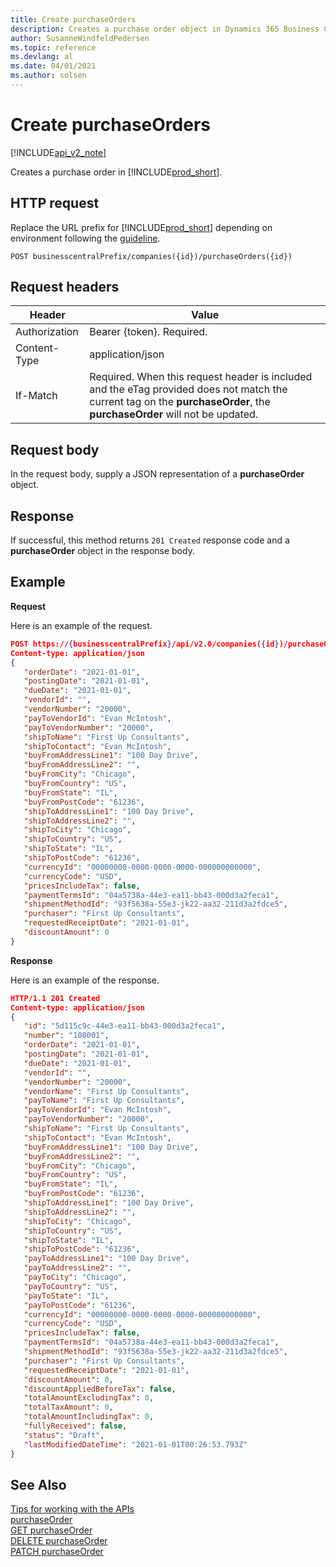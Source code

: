 ```yaml
---
title: Create purchaseOrders  
description: Creates a purchase order object in Dynamics 365 Business Central.
author: SusanneWindfeldPedersen
ms.topic: reference
ms.devlang: al
ms.date: 04/01/2021
ms.author: solsen
---
```


<!-- NOTE: This article is an auto-generated stub from the metadata file. -->
<!-- The sections marked with an EDIT_IS_REQUIRED require manual editing. -->
# Create purchaseOrders

[!INCLUDE[api_v2_note](../../../includes/api_v2_note.md)]

Creates a purchase order in [!INCLUDE[prod_short](../../../includes/prod_short.md)].

## HTTP request

Replace the URL prefix for [!INCLUDE[prod_short](../../../includes/prod_short.md)] depending on environment following the [guideline](../../v2.0/endpoints-apis-for-dynamics.md).

```
POST businesscentralPrefix/companies({id})/purchaseOrders({id})
```

## Request headers

|Header|Value|
|------|-----|
|Authorization  |Bearer {token}. Required. |
|Content-Type  |application/json|
|If-Match      |Required. When this request header is included and the eTag provided does not match the current tag on the **purchaseOrder**, the **purchaseOrder** will not be updated. |

## Request body

In the request body, supply a JSON representation of a **purchaseOrder** object.

## Response

If successful, this method returns ```201 Created``` response code and a **purchaseOrder** object in the response body.


## Example

**Request**

Here is an example of the request.

```json
POST https://{businesscentralPrefix}/api/v2.0/companies({id})/purchaseOrders
Content-type: application/json
{
   "orderDate": "2021-01-01",
   "postingDate": "2021-01-01",
   "dueDate": "2021-01-01",
   "vendorId": "",
   "vendorNumber": "20000",
   "payToVendorId": "Evan McIntosh",
   "payToVendorNumber": "20000",
   "shipToName": "First Up Consultants",
   "shipToContact": "Evan McIntosh",
   "buyFromAddressLine1": "100 Day Drive",
   "buyFromAddressLine2": "",
   "buyFromCity": "Chicago",
   "buyFromCountry": "US",
   "buyFromState": "IL",
   "buyFromPostCode": "61236",
   "shipToAddressLine1": "100 Day Drive",
   "shipToAddressLine2": "",
   "shipToCity": "Chicago",
   "shipToCountry": "US",
   "shipToState": "IL",
   "shipToPostCode": "61236",
   "currencyId": "00000000-0000-0000-0000-000000000000",
   "currencyCode": "USD",
   "pricesIncludeTax": false,
   "paymentTermsId": "04a5738a-44e3-ea11-bb43-000d3a2feca1",
   "shipmentMethodId": "93f5638a-55e3-jk22-aa32-211d3a2fdce5",
   "purchaser": "First Up Consultants",
   "requestedReceiptDate": "2021-01-01",
   "discountAmount": 0
}
```

**Response**

Here is an example of the response.

```json
HTTP/1.1 201 Created
Content-type: application/json
{
   "id": "5d115c9c-44e3-ea11-bb43-000d3a2feca1",
   "number": "108001",
   "orderDate": "2021-01-01",
   "postingDate": "2021-01-01",
   "dueDate": "2021-01-01",
   "vendorId": "",
   "vendorNumber": "20000",
   "vendorName": "First Up Consultants",
   "payToName": "First Up Consultants",
   "payToVendorId": "Evan McIntosh",
   "payToVendorNumber": "20000",
   "shipToName": "First Up Consultants",
   "shipToContact": "Evan McIntosh",
   "buyFromAddressLine1": "100 Day Drive",
   "buyFromAddressLine2": "",
   "buyFromCity": "Chicago",
   "buyFromCountry": "US",
   "buyFromState": "IL",
   "buyFromPostCode": "61236",
   "shipToAddressLine1": "100 Day Drive",
   "shipToAddressLine2": "",
   "shipToCity": "Chicago",
   "shipToCountry": "US",
   "shipToState": "IL",
   "shipToPostCode": "61236",
   "payToAddressLine1": "100 Day Drive",
   "payToAddressLine2": "",
   "payToCity": "Chicago",
   "payToCountry": "US",
   "payToState": "IL",
   "payToPostCode": "61236",
   "currencyId": "00000000-0000-0000-0000-000000000000",
   "currencyCode": "USD",
   "pricesIncludeTax": false,
   "paymentTermsId": "04a5738a-44e3-ea11-bb43-000d3a2feca1",
   "shipmentMethodId": "93f5638a-55e3-jk22-aa32-211d3a2fdce5",
   "purchaser": "First Up Consultants",
   "requestedReceiptDate": "2021-01-01",
   "discountAmount": 0,
   "discountAppliedBeforeTax": false,
   "totalAmountExcludingTax": 0,
   "totalTaxAmount": 0,
   "totalAmountIncludingTax": 0,
   "fullyReceived": false,
   "status": "Draft",
   "lastModifiedDateTime": "2021-01-01T00:26:53.793Z"
}
```

## See Also

[Tips for working with the APIs](../../../developer/devenv-connect-apps-tips.md)  
[purchaseOrder](../resources/dynamics_purchaseOrder.md)  
[GET purchaseOrder](dynamics_purchaseorder_get.md)  
[DELETE purchaseOrder](dynamics_purchaseorder_delete.md)  
[PATCH purchaseOrder](dynamics_purchaseorder_update.md)  
